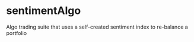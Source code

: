 # sentimentAlgo
Algo trading suite that uses a self-created sentiment index to re-balance a portfolio
